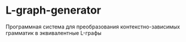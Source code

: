 # L-graph-generator
Программная система для преобразования контекстно-зависимых грамматик в эквивалентные L-графы
